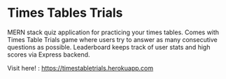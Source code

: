 # Times Tables Trials
MERN stack quiz application for practicing your times tables. Comes with Times Table Trials game where users try to answer as many consecutive questions as possible. Leaderboard keeps track of user stats and high scores via Express backend. 


Visit here! : https://timestabletrials.herokuapp.com
